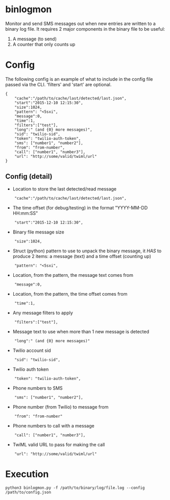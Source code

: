 binlogmon
=========
Monitor and send SMS messages out when new entries are written to a binary log file. It requires 2 major components in the binary file to be useful:
1. A message (to send)
2. A counter that only counts up

# Config
The following config is an example of what to include in the config file passed via the CLI. 'filters' and 'start' are optional.
```
{
    "cache":"/path/to/cache/last/detected/last.json",
    "start":"2015-12-10 12:15:30",
    "size":1024,
    "pattern": "<5sxi",
    "message":0,
    "time":1,
    "filters":["test"],
    "long":" (and {0} more messages)",
    "sid": "twilio-sid",
    "token": "twilio-auth-token",
    "sms": ["number1", "number2"],
    "from": "from-number",
    "call": ["number1", "number3"],
    "url": "http://some/valid/twiml/url"
}
```

## Config (detail)

* Location to store the last detected/read message
```
    "cache":"/path/to/cache/last/detected/last.json",
```

* The time offset (for debug/testing) in the format "YYYY-MM-DD HH:mm:SS"
```
    "start":"2015-12-10 12:15:30",
```

* Binary file message size
```
    "size":1024,
```

* Struct (python) pattern to use to unpack the binary message, it _HAS_ to produce 2 items: a message (text) and a time offset (counting up)
```
    "pattern": "<5sxi",
```

* Location, from the pattern, the message text comes from
```
    "message":0,
```

* Location, from the pattern, the time offset comes from
```
    "time":1,
```

* Any message filters to apply
```
    "filters":["test"],
```

* Message text to use when more than 1 new message is detected
```
    "long":" (and {0} more messages)"
```

* Twilio account sid
```
    "sid": "twilio-sid",
```

* Twilio auth token
```
    "token": "twilio-auth-token",
```

* Phone numbers to SMS
```
    "sms": ["number1", "number2"],
```

* Phone number (from Twilio) to message from
```
    "from": "from-number"
```
    
* Phone numbers to call with a message
```
    "call": ["number1", "number3"],
```

* TwiML valid URL to pass for making the call
```
    "url": "http://some/valid/twiml/url"
```

# Execution

```
python3 binlogmon.py -f /path/to/binary/log/file.log --config /path/to/config.json
```
